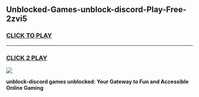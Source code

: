 
## Unblocked-Games-unblock-discord-Play-Free-2zvi5
<h3>
<a href="https://premium76.site?title=unblock-discord&ref=18A1">CLICK TO PLAY</a></h3>
<hr>

<h3>
<a href="https://premium76.site?title=unblock-discord&ref=18A1">CLICK 2 PLAY</a>
  
</h3>

<a href="https://premium76.site?title=unblock-discord&ref=18A1"><img src="https://clearcache.store/games.png"></a>


**unblock-discord games unblocked: Your Gateway to Fun and Accessible Online Gaming**
